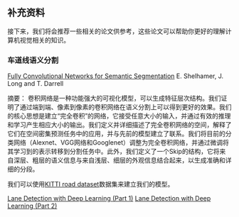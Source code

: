 ## 补充资料

接下来，我们将会推荐一些相关的论文供参考，这些论文可以帮助你更好的理解计算机视觉相关的知识。


### 车道线语义分割

[Fully Convolutional Networks for Semantic Segmentation](https://arxiv.org/abs/1605.06211) E. Shelhamer, J. Long and T. Darrell

摘要：
卷积网络是一种功能强大的可视化模型，可以生成特征层次结构。我们证明了通过端到端、像素到像素的卷积网络在语义分割上可以得到更好的效果。我们的核心思想是建立“完全卷积”的网络，它接受任意大小的输入，并通过有效的推理和学习产生相应大小的输出。我们定义并详细描述了完全卷积网络的空间，解释了它们在空间密集预测任务中的应用，并与先前的模型建立了联系。我们将目前的分类网络（Alexnet、VGG网络和Googlenet）调整为完全卷积网络，并通过微调将其学习到的表示转移到分割任务中。此外，我们定义了一个Skip的结构，它将来自深层、粗层的语义信息与来自浅层、细层的外观信息结合起来，以生成准确和详细的分段。

我们可以使用[KITTI road dataset](http://www.cvlibs.net/datasets/kitti/eval_road.php)数据集来建立我们的模型。



[Lane Detection with Deep Learning (Part 1)](https://towardsdatascience.com/lane-detection-with-deep-learning-part-1-9e096f3320b7)
[Lane Detection with Deep Learning (Part 2)](https://towardsdatascience.com/lane-detection-with-deep-learning-part-2-3ba559b5c5af)